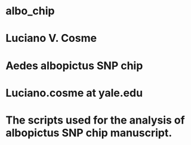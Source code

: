 # albo_chip
# Luciano V. Cosme
# Aedes albopictus SNP chip
# Luciano.cosme at yale.edu
# The scripts used for the analysis of albopictus SNP chip manuscript.
